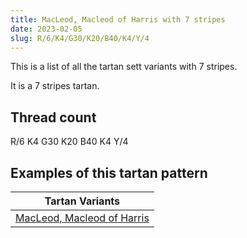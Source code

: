 ```yaml
---
title: MacLeod, Macleod of Harris with 7 stripes
date: 2023-02-05
slug: R/6/K4/G30/K20/B40/K4/Y/4
---
```

This is a list of all the tartan sett variants with 7 stripes.

It is a 7 stripes tartan.


## Thread count
R/6 K4 G30 K20 B40 K4 Y/4

## Examples of this tartan pattern

| Tartan Variants |
|---------------|
| [MacLeod, Macleod of Harris](/variants/r/6/k4/g30/k20/b40/k4/y/4-b304080-g008000-k000000-rc00000-yf0c000)||
